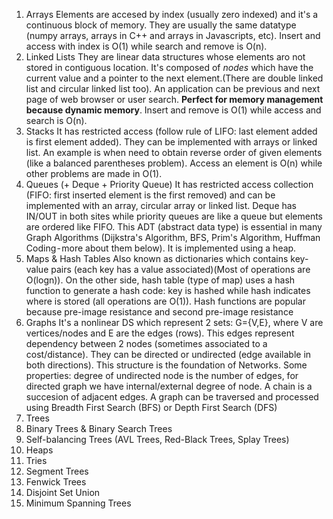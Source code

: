1. Arrays
Elements are accesed by index (usually zero indexed) and it's a continuous block of memory. They are usually
the same datatype (numpy arrays, arrays in C++ and arrays in Javascripts, etc). Insert and access with index is
O(1) while search and remove is O(n).
2. Linked Lists
They are linear data structures whose elements aro not stored in contiguous location. It's composed of *nodes* which
have the current value and a pointer to the next element.(There are double linked list and circular linked list too).
An application can be previous and next page of web browser or user search. **Perfect for memory management because
dynamic memory**. Insert and remove is O(1) while access and search is O(n).
3. Stacks
It has restricted access (follow rule of LIFO: last element added is first element added). They can be implemented with
arrays or linked list. An example is when need to obtain reverse order of given elements (like a balanced parentheses problem).
Access an element is O(n) while other problems are made in O(1).
4. Queues (+ Deque + Priority Queue)
It has restricted access collection (FIFO: first inserted element is the first removed) and can be implemented with
an array, circular array or linked list. Deque has IN/OUT in both sites while priority queues are like a queue but elements are
ordered like FIFO. This ADT (abstract data type) is essential in many Graph Algorithms (Dijkstra's Algorithm, BFS, Prim's 
Algorithm, Huffman Coding - more about them below). It is implemented using a heap.
5. Maps & Hash Tables
Also known as dictionaries which contains key-value pairs (each key has a value associated)(Most of operations are O(logn)).
On the other side, hash table (type of map) uses a hash function to generate a hash code: key is hashed while hash indicates 
where is stored (all operations are O(1)). Hash functions are popular because pre-image resistance and second pre-image resistance
6. Graphs
It's a nonlinear DS which represent 2 sets: G={V,E}, where V are vertices/nodes and E are the edges (rows). This edges represent
dependency between 2 nodes (sometimes associated to a cost/distance). They can be directed or undirected (edge available in both directions).
This structure is the foundation of Networks. Some properties: degree of undirected node is the number of edges, for directed graph we have
internal/external degree of node. A chain is a succesion of adjacent edges. A graph can be traversed and processed using Breadth First
Search (BFS) or Depth First Search (DFS)
12. Trees
13. Binary Trees & Binary Search Trees
14. Self-balancing Trees (AVL Trees, Red-Black Trees, Splay Trees)
15. Heaps
16. Tries
17. Segment Trees
18. Fenwick Trees
19. Disjoint Set Union
20. Minimum Spanning Trees


